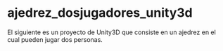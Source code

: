 # ajedrez_dosjugadores_unity3d
El siguiente es un proyecto de Unity3D que consiste en un ajedrez en el cual pueden jugar dos personas.
